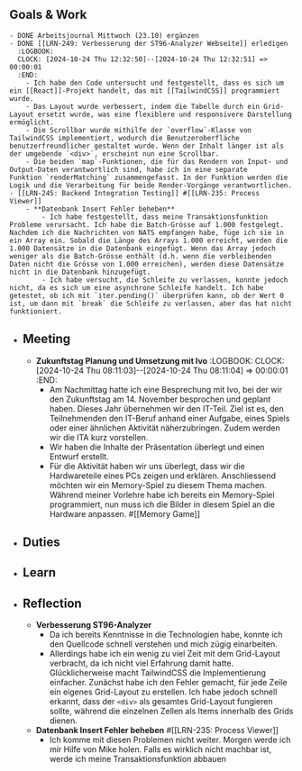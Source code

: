 ## Goals & Work
	- DONE Arbeitsjournal Mittwoch (23.10) ergänzen
	- DONE [[LRN-249: Verbesserung der ST96-Analyzer Webseite]] erledigen
	  :LOGBOOK:
	  CLOCK: [2024-10-24 Thu 12:32:50]--[2024-10-24 Thu 12:32:51] =>  00:00:01
	  :END:
		- Ich habe den Code untersucht und festgestellt, dass es sich um ein [[React]]-Projekt handelt, das mit [[TailwindCSS]] programmiert wurde.
		- Das Layout wurde verbessert, indem die Tabelle durch ein Grid-Layout ersetzt wurde, was eine flexiblere und responsivere Darstellung ermöglicht.
		- Die Scrollbar wurde mithilfe der `overflow`-Klasse von TailwindCSS implementiert, wodurch die Benutzeroberfläche benutzerfreundlicher gestaltet wurde. Wenn der Inhalt länger ist als der umgebende `<div>`, erscheint nun eine Scrollbar.
		- Die beiden `map`-Funktionen, die für das Rendern von Input- und Output-Daten verantwortlich sind, habe ich in eine separate Funktion `renderMatching` zusammengefasst. In der Funktion werden die Logik und die Verarbeitung für beide Render-Vorgänge verantwortlichen.
	- [[LRN-245: Backend Integration Testing]] #[[LRN-235: Process Viewer]]
		- **Datenbank Insert Fehler beheben**
			- Ich habe festgestellt, dass meine Transaktionsfunktion Probleme verursacht. Ich habe die Batch-Grösse auf 1.000 festgelegt. Nachdem ich die Nachrichten von NATS empfangen habe, füge ich sie in ein Array ein. Sobald die Länge des Arrays 1.000 erreicht, werden die 1.000 Datensätze in die Datenbank eingefügt. Wenn das Array jedoch weniger als die Batch-Grösse enthält (d.h. wenn die verbleibenden Daten nicht die Grösse von 1.000 erreichen), werden diese Datensätze nicht in die Datenbank hinzugefügt.
			- Ich habe versucht, die Schleife zu verlassen, konnte jedoch nicht, da es sich um eine asynchrone Schleife handelt. Ich habe getestet, ob ich mit `iter.pending()` überprüfen kann, ob der Wert 0 ist, um dann mit `break` die Schleife zu verlassen, aber das hat nicht funktioniert.
- ## Meeting
	- **Zukunftstag Planung und Umsetzung mit Ivo**
	  :LOGBOOK:
	  CLOCK: [2024-10-24 Thu 08:11:03]--[2024-10-24 Thu 08:11:04] =>  00:00:01
	  :END:
		- Am Nachmittag hatte ich eine Besprechung mit Ivo, bei der wir den Zukunftstag am 14. November besprochen und geplant haben. Dieses Jahr übernehmen wir den IT-Teil. Ziel ist es, den Teilnehmenden den IT-Beruf anhand einer Aufgabe, eines Spiels oder einer ähnlichen Aktivität näherzubringen. Zudem werden wir die ITA kurz vorstellen.
		- Wir haben die Inhalte der Präsentation überlegt und einen Entwurf erstellt.
		- Für die Aktivität haben wir uns überlegt, dass wir die Hardwareteile eines PCs zeigen und erklären. Anschliessend möchten wir ein Memory-Spiel zu diesem Thema machen. Während meiner Vorlehre habe ich bereits ein Memory-Spiel programmiert, nun muss ich die Bilder in diesem Spiel an die Hardware anpassen. #[[Memory Game]]
- ## Duties
- ## Learn
- ## Reflection
	- **Verbesserung ST96-Analyzer**
		- Da ich bereits Kenntnisse in die Technologien habe, konnte ich den Quellcode schnell verstehen und mich zügig  einarbeiten.
		- Allerdings habe ich ein wenig zu viel Zeit mit dem Grid-Layout verbracht, da ich nicht viel Erfahrung damit hatte. Glücklicherweise macht TailwindCSS die Implementierung einfacher. Zunächst habe ich den Fehler gemacht, für jede Zeile ein eigenes Grid-Layout zu erstellen. Ich habe jedoch schnell erkannt, dass der `<div>` als gesamtes Grid-Layout fungieren sollte, während die einzelnen Zellen als Items innerhalb des Grids dienen.
	- **Datenbank Insert Fehler beheben** #[[LRN-235: Process Viewer]]
		- Ich komme mit diesen Problemen nicht weiter. Morgen werde ich mir Hilfe von Mike holen. Falls es wirklich nicht machbar ist, werde ich meine Transaktionsfunktion abbauen